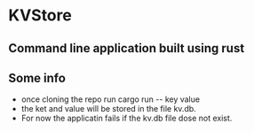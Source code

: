 # KVStore
## Command line application built using rust


## Some info

- once cloning the repo run cargo run -- key value 
- the ket and value will be stored in the file kv.db. 
- For now the applicatin fails if the kv.db file dose not exist.


